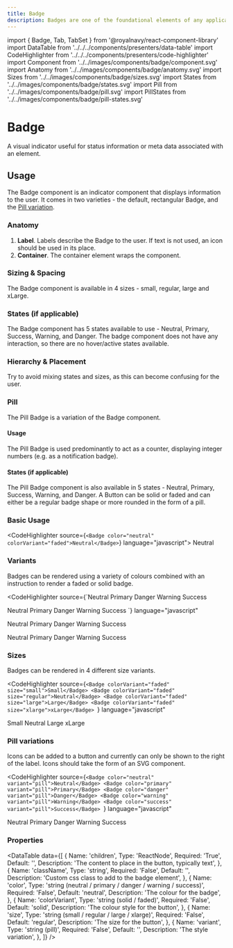 ```yaml
---
title: Badge
description: Badges are one of the foundational elements of any application.
---
```


import { Badge, Tab, TabSet } from '@royalnavy/react-component-library'
import DataTable from '../../../components/presenters/data-table'
import CodeHighlighter from '../../../components/presenters/code-highlighter'
import Component from '../../images/components/badge/component.svg'
import Anatomy from '../../images/components/badge/anatomy.svg'
import Sizes from '../../images/components/badge/sizes.svg'
import States from '../../images/components/badge/states.svg'
import Pill from '../../images/components/badge/pill.svg'
import PillStates from '../../images/components/badge/pill-states.svg'


# Badge
A visual indicator useful for status information or meta data associated with an element.
<Component />

## Usage

<TabSet>

<Tab title="Design">
  
The Badge component is an indicator component that displays information to the user. It comes in two varieties - the default, rectangular Badge, and the [Pill variation](#pill).

### Anatomy
<Anatomy />

1. **Label**. Labels describe the Badge to the user. If text is not used, an icon should be used in its place.
2. **Container**. The container element wraps the component.

### Sizing & Spacing
<Sizes />
The Badge component is available in 4 sizes - small, regular, large and xLarge.

### States (if applicable)   
<States />
The Badge component has 5 states available to use - Neutral, Primary, Success, Warning, and Danger. The badge component does not have any interaction, so there are no hover/active states available.

### Hierarchy & Placement
Try to avoid mixing states and sizes, as this can become confusing for the user.

### Pill
<Pill />
The Pill Badge is a variation of the Badge component.

#### Usage
The Pill Badge is used predominantly to act as a counter, displaying integer numbers (e.g. as a notification badge).

#### States (if applicable)
<PillStates />
The Pill Badge component is also available in 5 states - Neutral, Primary, Success, Warning, and Danger.

</Tab>


<Tab title="Develop">
A Button can be solid or faded and can either be a regular badge shape or more rounded
in the form of a pill.

### Basic Usage
<CodeHighlighter source={`<Badge color="neutral" colorVariant="faded">Neutral</Badge>`} language="javascript">
  <Badge color="neutral" colorVariant="faded">Neutral</Badge>
</CodeHighlighter>

### Variants
Badges can be rendered using a variety of colours combined with an instruction to render a faded or solid badge.

<CodeHighlighter 
source={`<Badge color="neutral" colorVariant="faded">Neutral</Badge>
<Badge color="primary" colorVariant="faded">Primary</Badge>
<Badge color="danger" colorVariant="faded">Danger</Badge>
<Badge color="warning" colorVariant="faded">Warning</Badge>
<Badge color="success" colorVariant="faded">Success</Badge>

<Badge color="neutral" colorVariant="solid">Neutral</Badge>
<Badge color="primary" colorVariant="solid">Primary</Badge>
<Badge color="danger" colorVariant="solid">Danger</Badge>
<Badge color="warning" colorVariant="solid">Warning</Badge>
<Badge color="success" colorVariant="solid">Success</Badge>
`} language="javascript"
>
  <p>
    <Badge color="neutral" colorVariant="faded">Neutral</Badge>
    <Badge color="primary" colorVariant="faded">Primary</Badge>
    <Badge color="danger" colorVariant="faded">Danger</Badge>
    <Badge color="warning" colorVariant="faded">Warning</Badge>
    <Badge color="success" colorVariant="faded">Success</Badge>
  </p>
  <p>
    <Badge color="neutral" colorVariant="solid">Neutral</Badge>
    <Badge color="primary" colorVariant="solid">Primary</Badge>
    <Badge color="danger" colorVariant="solid">Danger</Badge>
    <Badge color="warning" colorVariant="solid">Warning</Badge>
    <Badge color="success" colorVariant="solid">Success</Badge>
  </p>
</CodeHighlighter>

### Sizes
Badges can be rendered in 4 different size variants.

<CodeHighlighter source={`<Badge colorVariant="faded" size="small">Small</Badge>
<Badge colorVariant="faded" size="regular">Neutral</Badge>
<Badge colorVariant="faded" size="large">Large</Badge>
<Badge colorVariant="faded" size="xlarge">xLarge</Badge>
`} language="javascript"
>
  <Badge colorVariant="faded" size="small">Small</Badge>
  <Badge colorVariant="faded" size="regular">Neutral</Badge>
  <Badge colorVariant="faded" size="large">Large</Badge>
  <Badge colorVariant="faded" size="xlarge">xLarge</Badge>
</CodeHighlighter>


### Pill variations
Icons can be added to a button and currently can only be shown to the right of the label. Icons should take the form of an SVG component.

<CodeHighlighter 
source={`<Badge color="neutral" variant="pill">Neutral</Badge>
<Badge color="primary" variant="pill">Primary</Badge>
<Badge color="danger" variant="pill">Danger</Badge>
<Badge color="warning" variant="pill">Warning</Badge>
<Badge color="success" variant="pill">Success</Badge>
`} language="javascript"
>
  <Badge color="neutral" variant="pill">Neutral</Badge>
  <Badge color="primary" variant="pill">Primary</Badge>
  <Badge color="danger" variant="pill">Danger</Badge>
  <Badge color="warning" variant="pill">Warning</Badge>
  <Badge color="success" variant="pill">Success</Badge>
</CodeHighlighter>

### Properties
<DataTable data={[
  {
    Name: 'children',
    Type: 'ReactNode',
    Required: 'True',
    Default: '',
    Description: 'The content to place in the button, typically text',
  },
  {
    Name: 'className',
    Type: 'string',
    Required: 'False',
    Default: '',
    Description: 'Custom css class to add to the badge element',
  },
  {
    Name: 'color',
    Type: 'string (neutral / primary / danger / warning / success)',
    Required: 'False',
    Default: 'neutral',
    Description: 'The colour for the badge',
  },
  {
    Name: 'colorVariant',
    Type: 'string (solid / faded)',
    Required: 'False',
    Default: 'solid',
    Description: 'The colour style for the button',
  },
  {
    Name: 'size',
    Type: 'string (small / regular / large / xlarge)',
    Required: 'False',
    Default: 'regular',
    Description: 'The size for the button',
  },
  {
    Name: 'variant',
    Type: 'string (pill)',
    Required: 'False',
    Default: '',
    Description: 'The style variation',
  },
]} />

</Tab>
</TabSet>
